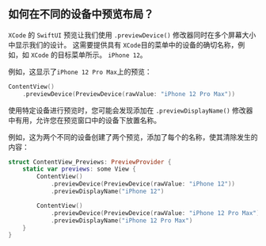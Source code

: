 如何在不同的设备中预览布局？
---

`XCode` 的 `SwiftUI` 预览让我们使用 `.previewDevice()` 修改器同时在多个屏幕大小中显示我们的设计。 这需要提供具有 `XCode`目的菜单中的设备的确切名称，例如，如 `XCode` 的目标菜单所示。 `iPhone 12`。

例如，这显示了`iPhone 12 Pro Max`上的预览：

```swift
ContentView()
    .previewDevice(PreviewDevice(rawValue: "iPhone 12 Pro Max"))
```

使用特定设备进行预览时，您可能会发现添加在 `.previewDisplayName()` 修改器中有用，允许您在预览窗口中的设备下放置名称。

例如，这为两个不同的设备创建了两个预览，添加了每个的名称，使其清除发生的内容：

```swift
struct ContentView_Previews: PreviewProvider {
    static var previews: some View {
        ContentView()
            .previewDevice(PreviewDevice(rawValue: "iPhone 12"))
            .previewDisplayName("iPhone 12")

        ContentView()
            .previewDevice(PreviewDevice(rawValue: "iPhone 12 Pro Max"))
            .previewDisplayName("iPhone 12 Pro Max")
    }
}
```